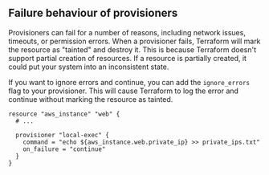 ## Failure behaviour of provisioners

Provisioners can fail for a number of reasons, including network issues, timeouts, or permission errors. When a provisioner fails, Terraform will mark the resource as "tainted" and destroy it. This is because Terraform doesn't support partial creation of resources. If a resource is partially created, it could put your system into an inconsistent state.

If you want to ignore errors and continue, you can add the `ignore_errors` flag to your provisioner. This will cause Terraform to log the error and continue without marking the resource as tainted.

```hcl
resource "aws_instance" "web" {
  # ...

  provisioner "local-exec" {
    command = "echo ${aws_instance.web.private_ip} >> private_ips.txt"
    on_failure = "continue"
  }
}
```
